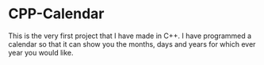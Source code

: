 # CPP-Calendar

This is the very first project that I have made in C++.
I have programmed a calendar so that it can show you the months, days and years for which ever year you would like.
